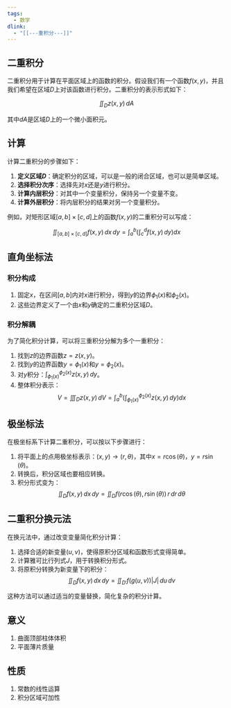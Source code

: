 ```yaml
---
tags:
  - 数学
dlink:
  - "[[---重积分---]]"
---
```

## 二重积分

二重积分用于计算在平面区域上的函数的积分。假设我们有一个函数$f(x, y)$，并且我们希望在区域$D$上对该函数进行积分。二重积分的表示形式如下：

$$
\iint_D z(x,y) \, dA
$$

其中$dA$是区域$D$上的一个微小面积元。

## 计算
计算二重积分的步骤如下：

1. **定义区域$D$**：确定积分的区域，可以是一般的闭合区域，也可以是简单区域。
2. **选择积分次序**：选择先对$x$还是$y$进行积分。
3. **计算内层积分**：对其中一个变量积分，保持另一个变量不变。
4. **计算外层积分**：将内层积分的结果对另一个变量积分。

例如，对矩形区域$[a, b] \times [c, d]$上的函数$f(x, y)$的二重积分可以写成：

$$
\iint_{[a, b] \times [c, d]} f(x, y) \, dx \, dy = \int_a^b \left( \int_c^d f(x, y) \, dy \right) dx
$$

## 直角坐标法

### 积分构成 
1. 固定$x$，在区间$[a, b]$内对$x$进行积分，得到$y$的边界$\phi_{1}(x)$和$\phi_{2}(x)$。
2. 这些边界定义了一个由$x$和$y$确定的二重积分区域$D$。

### 积分解耦 
为了简化积分计算，可以将三重积分分解为多个一重积分：

1. 找到$z$的边界函数$z = z(x, y)$。
2. 找到$y$的边界函数$y = \phi_{1}(x)$和$y = \phi_{2}(x)$。
3. 对$y$积分：$\int_{\phi_{1}(x)}^{\phi_{2}(x)} z(x, y) \, dy$。
4. 整体积分表示：
$$
V = \iiint_{D} z(x, y) \, dV = \int_a^b \left( \int_{\phi_{1}(x)}^{\phi_{2}(x)} z(x, y) \, dy \right) dx
$$

## 极坐标法

在极坐标系下计算二重积分，可以按以下步骤进行：

1. 将平面上的点用极坐标表示：$(x, y) \rightarrow (r, \theta)$，其中$x = r \cos(\theta)$，$y = r \sin(\theta)$。
2. 转换后，积分区域也要相应转换。
3. 积分形式变为：
$$
\iint_{D} f(x, y) \, dx \, dy = \iint_{D} f(r \cos(\theta), r \sin(\theta)) \, r \, dr \, d\theta
$$

## 二重积分换元法

在换元法中，通过改变变量简化积分计算：

1. 选择合适的新变量$(u, v)$，使得原积分区域和函数形式变得简单。
2. 计算雅可比行列式$J$，用于转换积分形式。
3. 将原积分转换为新变量下的积分：
$$
\iint_{D} f(x, y) \, dx \, dy = \iint_{D'} f(g(u, v)) |J| \, du \, dv
$$

这种方法可以通过适当的变量替换，简化复杂的积分计算。



## 意义
1. 曲面顶部柱体体积
2. 平面薄片质量

## 性质
1. 常数的线性运算
2. 积分区域可加性
